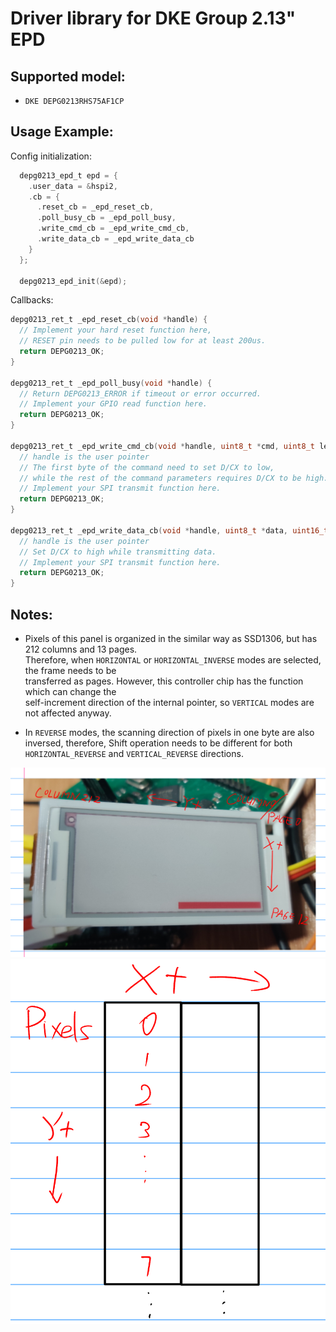 # Driver library for DKE Group 2.13" EPD

## Supported model:
* `DKE DEPG0213RHS75AF1CP`

## Usage Example:

Config initialization:

```C
  depg0213_epd_t epd = {
    .user_data = &hspi2,
    .cb = {
      .reset_cb = _epd_reset_cb,
      .poll_busy_cb = _epd_poll_busy,
      .write_cmd_cb = _epd_write_cmd_cb,
      .write_data_cb = _epd_write_data_cb
    }
  };

  depg0213_epd_init(&epd);
```

Callbacks:

```C
depg0213_ret_t _epd_reset_cb(void *handle) {
  // Implement your hard reset function here, 
  // RESET pin needs to be pulled low for at least 200us.
  return DEPG0213_OK;
}

depg0213_ret_t _epd_poll_busy(void *handle) {
  // Return DEPG0213_ERROR if timeout or error occurred.
  // Implement your GPIO read function here.
  return DEPG0213_OK;
}

depg0213_ret_t _epd_write_cmd_cb(void *handle, uint8_t *cmd, uint8_t len) {
  // handle is the user pointer
  // The first byte of the command need to set D/CX to low,
  // while the rest of the command parameters requires D/CX to be high.
  // Implement your SPI transmit function here.
  return DEPG0213_OK;
}

depg0213_ret_t _epd_write_data_cb(void *handle, uint8_t *data, uint16_t len) {
  // handle is the user pointer
  // Set D/CX to high while transmitting data.
  // Implement your SPI transmit function here.
  return DEPG0213_OK;
}

```

## Notes:

* Pixels of this panel is organized in the similar way as SSD1306, but has 212 columns and 13 pages.  
Therefore, when `HORIZONTAL` or `HORIZONTAL_INVERSE` modes are selected, the frame needs to be  
transferred as pages. However, this controller chip has the function which can change the  
self-increment direction of the internal pointer, so `VERTICAL` modes are not affected anyway. 

* In `REVERSE` modes, the scanning direction of pixels in one byte are also inversed, therefore,
Shift operation needs to be different for both `HORIZONTAL_REVERSE` and `VERTICAL_REVERSE` directions.

![A figure explaining the layout of the panel](assets/panel_organization.png)
![A figure explaining pixel organization](assets/pixel_organization.png)
